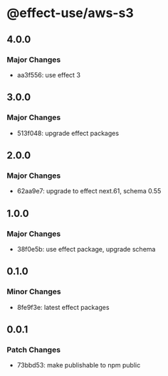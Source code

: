 # @effect-use/aws-s3

## 4.0.0

### Major Changes

- aa3f556: use effect 3

## 3.0.0

### Major Changes

- 513f048: upgrade effect packages

## 2.0.0

### Major Changes

- 62aa9e7: upgrade to effect next.61, schema 0.55

## 1.0.0

### Major Changes

- 38f0e5b: use effect package, upgrade schema

## 0.1.0

### Minor Changes

- 8fe9f3e: latest effect packages

## 0.0.1

### Patch Changes

- 73bbd53: make publishable to npm public

